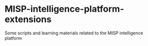 # MISP-intelligence-platform-extensions
Some scripts and learning materials related to the MISP intelligence platform
